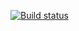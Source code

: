 [![Build status](https://build.appcenter.ms/v0.1/apps/a345043b-c208-402d-8aec-92fe223b6562/branches/dev/badge)](https://appcenter.ms)
